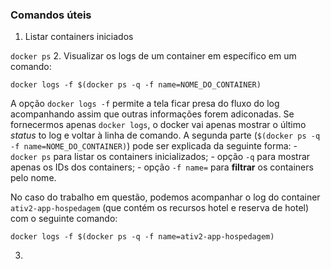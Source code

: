 ### Comandos úteis

1. Listar containers iniciados

  `docker ps`
2. Visualizar os logs de um container em específico em um comando:

  `docker logs -f $(docker ps -q -f name=NOME_DO_CONTAINER)`

  A opção `docker logs -f` permite a tela ficar presa do fluxo do log acompanhando assim que outras informações forem adiconadas. Se fornecermos apenas `docker logs`, o docker vai apenas mostrar o último *status* to log e voltar à linha de comando.
  A segunda parte (`$(docker ps -q -f name=NOME_DO_CONTAINER)`) pode ser explicada da seguinte forma:
    - `docker ps` para listar os containers inicializados;
    - opção `-q` para mostrar apenas os IDs dos containers;
    - opção `-f name=` para **filtrar** os containers pelo nome.
      
  No caso do trabalho em questão, podemos acompanhar o log do container `ativ2-app-hospedagem` (que contém os recursos hotel e reserva de hotel) com o seguinte comando:

  `docker logs -f $(docker ps -q -f name=ativ2-app-hospedagem)`

3.
